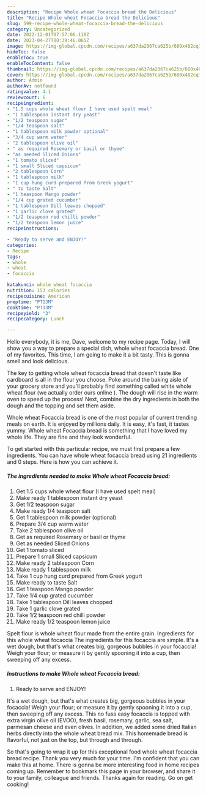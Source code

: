 ```yaml
---
description: "Recipe Whole wheat Focaccia bread the Delicious"
title: "Recipe Whole wheat Focaccia bread the Delicious"
slug: 599-recipe-whole-wheat-focaccia-bread-the-delicious
category: Uncategorized
date: 2022-12-01T07:57:06.110Z
date: 2023-04-27T00:39:46.065Z
image: https://img-global.cpcdn.com/recipes/a637da2067ca625b/680x482cq70/whole-wheat-focaccia-bread-recipe-main-photo.jpg
hideToc: false
enableToc: true
enableTocContent: false
thumbnail: https://img-global.cpcdn.com/recipes/a637da2067ca625b/680x482cq70/whole-wheat-focaccia-bread-recipe-main-photo.jpg
cover: https://img-global.cpcdn.com/recipes/a637da2067ca625b/680x482cq70/whole-wheat-focaccia-bread-recipe-main-photo.jpg
author: Admin
authorAv: notfound
ratingvalue: 4.1
reviewcount: 6
recipeingredient:
- "1.5 cups whole wheat flour I have used spelt meal"
- "1 tablespoon instant dry yeast"
- "1/2 teaspoon sugar"
- "1/4 teaspoon salt"
- "1 tablespoon milk powder optional"
- "3/4 cup warm water"
- "2 tablespoon olive oil"
- " as required Rosemary or basil or thyme"
- "as needed Sliced Onions"
- "1 tomato sliced"
- "1 small Sliced capsicum"
- "2 tablespoon Corn"
- "1 tablespoon milk"
- "1 cup hung curd prepared from Greek yogurt"
- " to taste Salt"
- "1 teaspoon Mango powder"
- "1/4 cup grated cucumber"
- "1 tablespoon Dill leaves chopped"
- "1 garlic clove grated"
- "1/2 teaspoon red chilli powder"
- "1/2 teaspoon lemon juice"
recipeinstructions:

- "Ready to serve and ENJOY!"
categories:
- Recipe
tags:
- whole
- wheat
- focaccia

katakunci: whole wheat focaccia 
nutrition: 153 calories
recipecuisine: American
preptime: "PT13M"
cooktime: "PT33M"
recipeyield: "3"
recipecategory: Lunch

---
```



Hello everybody, it is me, Dave, welcome to my recipe page. Today, I will show you a way to prepare a special dish, whole wheat focaccia bread. One of my favorites. This time, I am going to make it a bit tasty. This is gonna smell and look delicious.

The key to getting whole wheat focaccia bread that doesn&#39;t taste like cardboard is all in the flour you choose. Poke around the baking aisle of your grocery store and you&#39;ll probably find something called white whole wheat flour (we actually order ours online ). The dough will rise in the warm oven to speed up the process! Next, combine the dry ingredients in both the dough and the topping and set them aside.

Whole wheat Focaccia bread is one of the most popular of current trending meals on earth. It is enjoyed by millions daily. It is easy, it's fast, it tastes yummy. Whole wheat Focaccia bread is something that I have loved my whole life. They are fine and they look wonderful.


To get started with this particular recipe, we must first prepare a few ingredients. You can have whole wheat focaccia bread using 21 ingredients and 0 steps. Here is how you can achieve it.

<!--inarticleads1-->

##### The ingredients needed to make Whole wheat Focaccia bread:

1. Get 1.5 cups whole wheat flour (I have used spelt meal)
1. Make ready 1 tablespoon instant dry yeast
1. Get 1/2 teaspoon sugar
1. Make ready 1/4 teaspoon salt
1. Get 1 tablespoon milk powder (optional)
1. Prepare 3/4 cup warm water
1. Take 2 tablespoon olive oil
1. Get  as required Rosemary or basil or thyme
1. Get as needed Sliced Onions
1. Get 1 tomato sliced
1. Prepare 1 small Sliced capsicum
1. Make ready 2 tablespoon Corn
1. Make ready 1 tablespoon milk
1. Take 1 cup hung curd prepared from Greek yogurt
1. Make ready  to taste Salt
1. Get 1 teaspoon Mango powder
1. Take 1/4 cup grated cucumber
1. Take 1 tablespoon Dill leaves chopped
1. Take 1 garlic clove grated
1. Take 1/2 teaspoon red chilli powder
1. Make ready 1/2 teaspoon lemon juice


Spelt flour is whole wheat flour made from the entire grain. Ingredients for this whole wheat focaccia The ingredients for this focaccia are simple. It&#39;s a wet dough, but that&#39;s what creates big, gorgeous bubbles in your focaccia! Weigh your flour; or measure it by gently spooning it into a cup, then sweeping off any excess. 

<!--inarticleads2-->

##### Instructions to make Whole wheat Focaccia bread:


1. Ready to serve and ENJOY!

It&#39;s a wet dough, but that&#39;s what creates big, gorgeous bubbles in your focaccia! Weigh your flour; or measure it by gently spooning it into a cup, then sweeping off any excess. This no fuss easy focaccia is topped with extra virgin olive oil (EVOO), fresh basil, rosemary, garlic, sea salt, parmesan cheese and even olives. In addition, we added some dried Italian herbs directly into the whole wheat bread mix. This homemade bread is flavorful, not just on the top, but through and through. 

So that's going to wrap it up for this exceptional food whole wheat focaccia bread recipe. Thank you very much for your time. I'm confident that you can make this at home. There is gonna be more interesting food in home recipes coming up. Remember to bookmark this page in your browser, and share it to your family, colleague and friends. Thanks again for reading. Go on get cooking!
